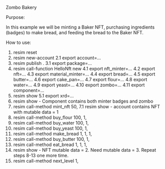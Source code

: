 Zombo Bakery

Purpose:

In this example we will be minting a Baker NFT, purchasing ingredients (badges) to make bread, and feeding the bread to the Baker NFT.

How to use: 

1. resim reset
2. resim new-account
	2.1 export account=...
3. resim publish .
	3.1 export package=...
4. resim call-function <package> HelloNft new
	4.1 export nft_minter=...
	4.2 export nft=…
	4.3 export material_minter=…
	4.4 export bread=…
	4.5 export butter=…
	4.6 export cake_pan=…
	4.7 export flour=…
	4.8 export water=…
	4.9 export yeast=...
	4.10 export zombo=…
	4.11 export component=...
5. resim show <account> 
	5.1 export xrd=...
6. resim show <component> - Component contains both minter badges and zombo
7. resim call-method <component> mint_nft 50,<xrd>
	7.1 resim show <account> - account contains NFT with mutable data = 1
8. resim call-method <component> buy_flour 100,<zombo> 1,<nft>
9. resim call-method <component> buy_water 100,<zombo> 1,<nft>
10. resim call-method <component> buy_yeast 100,<zombo> 1,<nft>
11. resim call-method <component> make_bread 1,<flour> 1,<water> 1,<yeast>
12. resim call-method <component> buy_butter 100,<zombo> 1,<bread>
13. resim call-method <componet> eat_bread 1,<bread> 1,<butter> 1,<nft>
14. resim show <account> - NFT mutable data = 2. Need mutable data = 3.  Repeat steps 8-13 one more time.
15. resim call-method <component> next_level 1,<nft> 